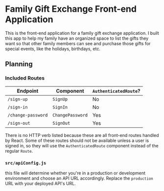# Family Gift Exchange Front-end Application
This is the front-end application for a family gift exchange application. I built this app to help my family have an organized space to list the gifts they want so that other family members can see and purchase those gifts for special events, like the holidays, birthdays, etc.

## Planning

### Included Routes

| Endpoint         | Component | `AuthenticatedRoute`? |
|------------------|-------------------|-------|
| `/sign-up`       | `SignUp`    | No |
| `/sign-in`       | `SignIn`    | No |
| `/change-password` | `ChangePassword`  | Yes |
| `/sign-out`        | `SignOut`   | Yes |

There is no HTTP verb listed because these are all front-end routes handled by
React. Some of these routes should not be available unless a user is signed in,
so they will use the `AuthenticatedRoute` component instead of the regular
`Route`.

### `src/apiConfig.js`

this file will determine whether you're in a production or development
environment and choose an API URL accordingly. Replace the
`production` URL with your deployed API's URL.
